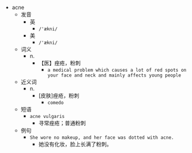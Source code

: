 - acne
  - 发音
    - 英
      - `/'ækni/`
    - 美
      - `/'ækni/`
  - 词义
    - n.
      - 【医】痤疮，粉刺
        - `a medical problem which causes a lot of red spots on your face and neck and mainly affects young people`
  - 近义词
    - n.
      - [皮肤]痤疮，粉刺
        - `comedo`
  - 短语
    - `acne vulgaris`
      - 寻常痤疮；普通粉刺 
  - 例句
    - `She wore no makeup, and her face was dotted with acne.`
      - 她没有化妆，脸上长满了粉刺。

